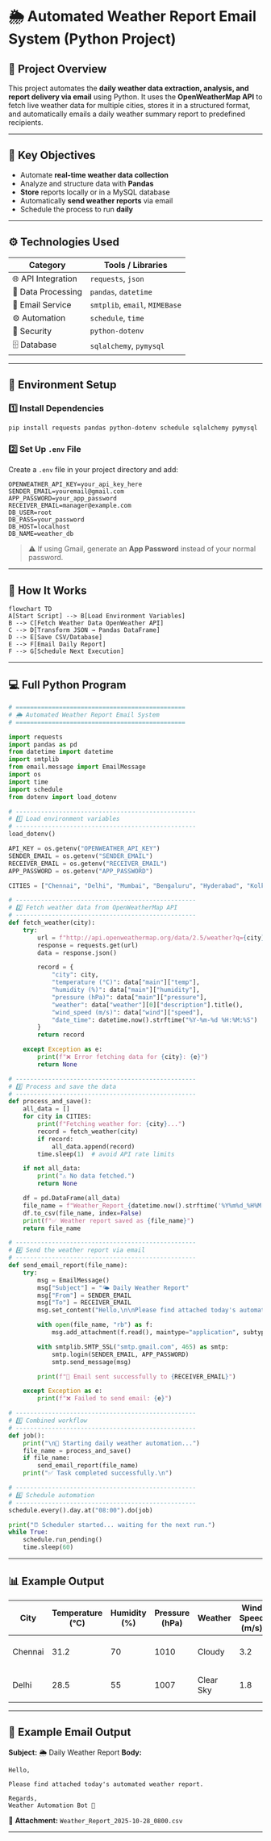 

# 🌦️ Automated Weather Report Email System (Python Project)

## 📘 Project Overview

This project automates the **daily weather data extraction, analysis, and report delivery via email** using Python.
It uses the **OpenWeatherMap API** to fetch live weather data for multiple cities, stores it in a structured format, and automatically emails a daily weather summary report to predefined recipients.

---

## 🎯 Key Objectives

* Automate **real-time weather data collection**
* Analyze and structure data with **Pandas**
* **Store** reports locally or in a MySQL database
* Automatically **send weather reports** via email
* Schedule the process to run **daily**

---

## ⚙️ Technologies Used

| Category                | Tools / Libraries              |
| ----------------------- | ------------------------------ |
| 🌐 API Integration      | `requests`, `json`             |
| 🧮 Data Processing      | `pandas`, `datetime`           |
| 📧 Email Service        | `smtplib`, `email`, `MIMEBase` |
| ⚙️ Automation           | `schedule`, `time`             |
| 🔑 Security             | `python-dotenv`                |
| 🗄️  Database            | `sqlalchemy`, `pymysql`        |

---

## 🔑 Environment Setup

### 1️⃣ Install Dependencies

```bash
pip install requests pandas python-dotenv schedule sqlalchemy pymysql
```

### 2️⃣ Set Up `.env` File

Create a `.env` file in your project directory and add:

```env
OPENWEATHER_API_KEY=your_api_key_here
SENDER_EMAIL=youremail@gmail.com
APP_PASSWORD=your_app_password
RECEIVER_EMAIL=manager@example.com
DB_USER=root
DB_PASS=your_password
DB_HOST=localhost
DB_NAME=weather_db
```

> ⚠️ If using Gmail, generate an **App Password** instead of your normal password.

---

## 🧠 How It Works

```mermaid
flowchart TD
A[Start Script] --> B[Load Environment Variables]
B --> C[Fetch Weather Data OpenWeather API]
C --> D[Transform JSON → Pandas DataFrame]
D --> E[Save CSV/Database]
E --> F[Email Daily Report]
F --> G[Schedule Next Execution]
```

---

## 💻 Full Python Program

```python
# ===============================================
# 🌦️ Automated Weather Report Email System
# ===============================================

import requests
import pandas as pd
from datetime import datetime
import smtplib
from email.message import EmailMessage
import os
import time
import schedule
from dotenv import load_dotenv

# --------------------------------------------------
# 1️⃣ Load environment variables
# --------------------------------------------------
load_dotenv()

API_KEY = os.getenv("OPENWEATHER_API_KEY")
SENDER_EMAIL = os.getenv("SENDER_EMAIL")
RECEIVER_EMAIL = os.getenv("RECEIVER_EMAIL")
APP_PASSWORD = os.getenv("APP_PASSWORD")

CITIES = ["Chennai", "Delhi", "Mumbai", "Bengaluru", "Hyderabad", "Kolkata"]

# --------------------------------------------------
# 2️⃣ Fetch weather data from OpenWeatherMap API
# --------------------------------------------------
def fetch_weather(city):
    try:
        url = f"http://api.openweathermap.org/data/2.5/weather?q={city}&appid={API_KEY}&units=metric"
        response = requests.get(url)
        data = response.json()

        record = {
            "city": city,
            "temperature (°C)": data["main"]["temp"],
            "humidity (%)": data["main"]["humidity"],
            "pressure (hPa)": data["main"]["pressure"],
            "weather": data["weather"][0]["description"].title(),
            "wind_speed (m/s)": data["wind"]["speed"],
            "date_time": datetime.now().strftime("%Y-%m-%d %H:%M:%S")
        }
        return record

    except Exception as e:
        print(f"❌ Error fetching data for {city}: {e}")
        return None

# --------------------------------------------------
# 3️⃣ Process and save the data
# --------------------------------------------------
def process_and_save():
    all_data = []
    for city in CITIES:
        print(f"Fetching weather for: {city}...")
        record = fetch_weather(city)
        if record:
            all_data.append(record)
        time.sleep(1)  # avoid API rate limits

    if not all_data:
        print("⚠️ No data fetched.")
        return None

    df = pd.DataFrame(all_data)
    file_name = f"Weather_Report_{datetime.now().strftime('%Y%m%d_%H%M')}.csv"
    df.to_csv(file_name, index=False)
    print(f"✅ Weather report saved as {file_name}")
    return file_name

# --------------------------------------------------
# 4️⃣ Send the weather report via email
# --------------------------------------------------
def send_email_report(file_name):
    try:
        msg = EmailMessage()
        msg["Subject"] = "🌤️ Daily Weather Report"
        msg["From"] = SENDER_EMAIL
        msg["To"] = RECEIVER_EMAIL
        msg.set_content("Hello,\n\nPlease find attached today's automated weather report.\n\nRegards,\nWeather Automation Bot 🤖")

        with open(file_name, "rb") as f:
            msg.add_attachment(f.read(), maintype="application", subtype="octet-stream", filename=file_name)

        with smtplib.SMTP_SSL("smtp.gmail.com", 465) as smtp:
            smtp.login(SENDER_EMAIL, APP_PASSWORD)
            smtp.send_message(msg)

        print(f"📧 Email sent successfully to {RECEIVER_EMAIL}")

    except Exception as e:
        print(f"❌ Failed to send email: {e}")

# --------------------------------------------------
# 5️⃣ Combined workflow
# --------------------------------------------------
def job():
    print("\n🚀 Starting daily weather automation...")
    file_name = process_and_save()
    if file_name:
        send_email_report(file_name)
    print("✅ Task completed successfully.\n")

# --------------------------------------------------
# 6️⃣ Schedule automation
# --------------------------------------------------
schedule.every().day.at("08:00").do(job)

print("⏰ Scheduler started... waiting for the next run.")
while True:
    schedule.run_pending()
    time.sleep(60)
```

---

## 📊 Example Output

| City    | Temperature (°C) | Humidity (%) | Pressure (hPa) | Weather   | Wind Speed (m/s) | Date Time        |
| ------- | ---------------- | ------------ | -------------- | --------- | ---------------- | ---------------- |
| Chennai | 31.2             | 70           | 1010           | Cloudy    | 3.2              | 2025-10-28 08:00 |
| Delhi   | 28.5             | 55           | 1007           | Clear Sky | 1.8              | 2025-10-28 08:00 |

---

## 📧 Example Email Output

**Subject:** 🌦️ Daily Weather Report
**Body:**

```
Hello,

Please find attached today's automated weather report.

Regards,
Weather Automation Bot 🤖
```

📎 **Attachment:** `Weather_Report_2025-10-28_0800.csv`

---


